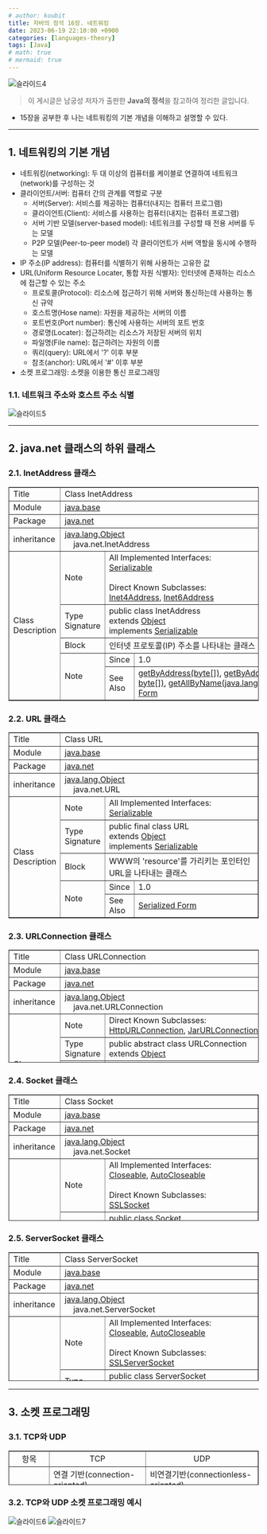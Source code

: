 ```yaml
---
# author: koubit
title: 자바의 정석 16장. 네트워킹
date: 2023-06-19 22:10:00 +0900
categories: [languages-theory]
tags: [Java]
# math: true
# mermaid: true
---
```


![슬라이드4](/assets/img/computer-science/languages/theory/20230619-slide4.png)

> 이 게시글은 남궁성 저자가 출판한 **Java의 정석**을 참고하여 정리한 글입니다.

* 15장을 공부한 후 나는 네트워킹의 기본 개념을 이해하고 설명할 수 있다.

* * *

## 1. 네트워킹의 기본 개념
* 네트워킹(networking): 두 대 이상의 컴퓨터를 케이블로 연결하여 네트워크(network)를 구성하는 것
* 클라이언트/서버: 컴퓨터 간의 관계를 역할로 구분
    * 서버(Server): 서비스를 제공하는 컴퓨터(내지는 컴퓨터 프로그램)
    * 클라이언트(Client): 서비스를 사용하는 컴퓨터(내지는 컴퓨터 프로그램)
    * 서버 기반 모델(server-based model): 네트워크를 구성할 때 전용 서버를 두는 모델
    * P2P 모델(Peer-to-peer model) 각 클라이언트가 서버 역할을 동시에 수행하는 모델
* IP 주소(IP address): 컴퓨터를 식별하기 위해 사용하는 고유한 값
* URL(Uniform Resource Locater, 통합 자원 식별자): 인터넷에 존재하는 리소스에 접근할 수 있는 주소
    * 프로토콜(Protocol): 리소스에 접근하기 위해 서버와 통신하는데 사용하는 통신 규약
    * 호스트명(Hose name): 자원을 제공하는 서버의 이름
    * 포트번호(Port number): 통신에 사용하는 서버의 포트 번호
    * 경로명(Locater): 접근하려는 리소스가 저장된 서버의 위치
    * 파일명(File name): 접근하려는 자원의 이름
    * 쿼리(query): URL에서 '?' 이후 부분
    * 참조(anchor): URL에서 '#' 이후 부분
* 소켓 프로그래밍: 소켓을 이용한 통신 프로그래밍

### 1.1. 네트워크 주소와 호스트 주소 식별
![슬라이드5](/assets/img/computer-science/languages/theory/20230619-slide5.png)

* * *

## 2. java.net 클래스의 하위 클래스
### 2.1. InetAddress 클래스
<table style="text-align: start; border-collapse: collapse; width: 100%;" border="1"
    data-ke-align="alignLeft">
    <tbody>
        <tr>
            <td style="width: 13.7209%;">Title</td>
            <td style="width: 86.279%;" colspan="3">Class InetAddress</td>
        </tr>
        <tr>
            <td style="width: 13.7209%;">Module</td>
            <td style="width: 86.279%;" colspan="3"><a
                    style="text-align: start;"
                    href="https://docs.oracle.com/en/java/javase/17/docs/api/java.base/module-summary.html">java.base</a>
            </td>
        </tr>
        <tr>
            <td style="width: 13.7209%;">Package</td>
            <td style="width: 86.279%;" colspan="3"><a
                    style="text-align: start;"
                    href="https://docs.oracle.com/en/java/javase/17/docs/api/java.base/java/net/package-summary.html">java.net</a>
            </td>
        </tr>
        <tr>
            <td style="width: 13.7209%;">inheritance</td>
            <td style="width: 86.279%;" colspan="3"><a
                    style="text-align: start;"
                    href="https://docs.oracle.com/en/java/javase/17/docs/api/java.base/java/lang/Object.html">java.lang.Object</a>
                <div style="text-align: start;">&nbsp; &nbsp;
                    java.net.InetAddress</div>
            </td>
        </tr>
        <tr>
            <td style="width: 13.7209%;" rowspan="5">Class<br />Description</td>
            <td style="width: 11.0466%;">Note</td>
            <td style="width: 75.2324%;" colspan="2">All Implemented Interfaces:<br /><a
                    href="https://docs.oracle.com/en/java/javase/17/docs/api/java.base/java/io/Serializable.html">Serializable</a><br /><br />Direct
                Known Subclasses:<br /><a
                    href="https://docs.oracle.com/en/java/javase/17/docs/api/java.base/java/net/Inet4Address.html">Inet4Address</a>,<span>&nbsp;</span><a
                    href="https://docs.oracle.com/en/java/javase/17/docs/api/java.base/java/net/Inet6Address.html">Inet6Address</a>
            </td>
        </tr>
        <tr>
            <td style="width: 11.0466%;">Type<br />Signature</td>
            <td style="width: 75.2324%;" colspan="2"><span
                    style="text-align: start;">public class </span><span
                    style="text-align: start;">InetAddress</span><span
                    style="text-align: start;"> <br /></span><span
                    style="text-align: start;">extends <a
                        href="https://docs.oracle.com/en/java/javase/17/docs/api/java.base/java/lang/Object.html">Object</a>
                    <br />implements <a
                        href="https://docs.oracle.com/en/java/javase/17/docs/api/java.base/java/io/Serializable.html">Serializable</a></span><br /><span
                    style="text-align: start;"></span></td>
        </tr>
        <tr>
            <td style="width: 11.0466%;">Block</td>
            <td style="width: 75.2324%;" colspan="2">인터넷 프로토콜(IP) 주소를 나타내는 클래스</td>
        </tr>
        <tr>
            <td style="width: 11.0466%;" rowspan="2">Note</td>
            <td style="width: 10.3487%;">Since</td>
            <td style="width: 64.8837%;">1.0</td>
        </tr>
        <tr>
            <td style="width: 10.3487%;">See Also</td>
            <td style="width: 64.8837%;"><a
                    href="https://docs.oracle.com/en/java/javase/17/docs/api/java.base/java/net/InetAddress.html#getByAddress(byte%5B%5D)">getByAddress(byte[])</a><span
                    style="text-align: start;">,<span>&nbsp;</span></span><a
                    href="https://docs.oracle.com/en/java/javase/17/docs/api/java.base/java/net/InetAddress.html#getByAddress(java.lang.String,byte%5B%5D)">getByAddress(java.lang.String,
                    byte[])</a><span style="text-align: start;">,<span>&nbsp;</span></span><a
                    href="https://docs.oracle.com/en/java/javase/17/docs/api/java.base/java/net/InetAddress.html#getAllByName(java.lang.String)">getAllByName(java.lang.String)</a><span
                    style="text-align: start;">,<span>&nbsp;</span></span><a
                    href="https://docs.oracle.com/en/java/javase/17/docs/api/java.base/java/net/InetAddress.html#getByName(java.lang.String)">getByName(java.lang.String)</a><span
                    style="text-align: start;">,<span>&nbsp;</span></span><a
                    href="https://docs.oracle.com/en/java/javase/17/docs/api/java.base/java/net/InetAddress.html#getLocalHost()">getLocalHost()</a><span
                    style="text-align: start;">,<span>&nbsp;</span></span><a
                    href="https://docs.oracle.com/en/java/javase/17/docs/api/serialized-form.html#java.net.InetAddress">Serialized
                    Form</a></td>
        </tr>
    </tbody>
</table>

### 2.2. URL 클래스
<table style="text-align: start; border-collapse: collapse; width: 100%;" border="1"
    data-ke-align="alignLeft">
    <tbody>
        <tr>
            <td style="width: 13.7209%;">Title</td>
            <td style="width: 86.279%;" colspan="3">Class URL</td>
        </tr>
        <tr>
            <td style="width: 13.7209%;">Module</td>
            <td style="width: 86.279%;" colspan="3"><a
                    style="text-align: start;"
                    href="https://docs.oracle.com/en/java/javase/17/docs/api/java.base/module-summary.html">java.base</a>
            </td>
        </tr>
        <tr>
            <td style="width: 13.7209%;">Package</td>
            <td style="width: 86.279%;" colspan="3"><a
                    style="text-align: start;"
                    href="https://docs.oracle.com/en/java/javase/17/docs/api/java.base/java/net/package-summary.html">java.net</a>
            </td>
        </tr>
        <tr>
            <td style="width: 13.7209%;">inheritance</td>
            <td style="width: 86.279%;" colspan="3"><a
                    style="text-align: start;"
                    href="https://docs.oracle.com/en/java/javase/17/docs/api/java.base/java/lang/Object.html">java.lang.Object</a>
                <div style="text-align: start;">&nbsp; &nbsp; java.net.URL
                </div>
            </td>
        </tr>
        <tr>
            <td style="width: 13.7209%;" rowspan="5">Class<br />Description</td>
            <td style="width: 11.0466%;">Note</td>
            <td style="width: 75.2324%;" colspan="2">All Implemented Interfaces:<br /><a
                    href="https://docs.oracle.com/en/java/javase/17/docs/api/java.base/java/io/Serializable.html">Serializable</a>
            </td>
        </tr>
        <tr>
            <td style="width: 11.0466%;">Type<br />Signature</td>
            <td style="width: 75.2324%;" colspan="2"><span
                    style="text-align: start;">public final class
                </span><span style="text-align: start;">URL</span><span
                    style="text-align: start;"> <br /></span><span
                    style="text-align: start;">extends <a
                        href="https://docs.oracle.com/en/java/javase/17/docs/api/java.base/java/lang/Object.html">Object</a>
                    <br />implements <a
                        href="https://docs.oracle.com/en/java/javase/17/docs/api/java.base/java/io/Serializable.html">Serializable</a></span><br /><span
                    style="text-align: start;"></span></td>
        </tr>
        <tr>
            <td style="width: 11.0466%;">Block</td>
            <td style="width: 75.2324%;" colspan="2">WWW의 'resource'를 가리키는 포인터인 URL을 나타내는 클래스</td>
        </tr>
        <tr>
            <td style="width: 11.0466%;" rowspan="2">Note</td>
            <td style="width: 10.3487%;">Since</td>
            <td style="width: 64.8837%;">1.0</td>
        </tr>
        <tr>
            <td style="width: 10.3487%;">See Also</td>
            <td style="width: 64.8837%;"><a
                    href="https://docs.oracle.com/en/java/javase/17/docs/api/serialized-form.html#java.net.InetAddress">Serialized
                    Form</a></td>
        </tr>
    </tbody>
</table>

### 2.3. URLConnection 클래스
<table style="text-align: start; border-collapse: collapse; width: 100%; height: 227px;" border="1"
    data-ke-align="alignLeft">
    <tbody>
        <tr style="height: 17px;">
            <td style="width: 13.7209%; height: 17px;">Title</td>
            <td style="width: 86.279%; height: 17px;" colspan="3">Class URLConnection</td>
        </tr>
        <tr style="height: 17px;">
            <td style="width: 13.7209%; height: 17px;">Module</td>
            <td style="width: 86.279%; height: 17px;" colspan="3"><a
                    style="text-align: start;"
                    href="https://docs.oracle.com/en/java/javase/17/docs/api/java.base/module-summary.html">java.base</a>
            </td>
        </tr>
        <tr style="height: 17px;">
            <td style="width: 13.7209%; height: 17px;">Package</td>
            <td style="width: 86.279%; height: 17px;" colspan="3"><a
                    style="text-align: start;"
                    href="https://docs.oracle.com/en/java/javase/17/docs/api/java.base/java/net/package-summary.html">java.net</a>
            </td>
        </tr>
        <tr style="height: 35px;">
            <td style="width: 13.7209%; height: 35px;">inheritance</td>
            <td style="width: 86.279%; height: 35px;" colspan="3"><a
                    style="text-align: start;"
                    href="https://docs.oracle.com/en/java/javase/17/docs/api/java.base/java/lang/Object.html">java.lang.Object</a>
                <div style="text-align: start;">&nbsp; &nbsp;
                    java.net.URLConnection</div>
            </td>
        </tr>
        <tr style="height: 35px;">
            <td style="width: 13.7209%; height: 141px;" rowspan="5">Class<br />Description</td>
            <td style="width: 11.0466%; height: 35px;">Note</td>
            <td style="width: 75.2324%; height: 35px;" colspan="2">Direct Known Subclasses:<br /><a
                    href="https://docs.oracle.com/en/java/javase/17/docs/api/java.base/java/net/HttpURLConnection.html">HttpURLConnection</a>,<span>&nbsp;</span><a
                    href="https://docs.oracle.com/en/java/javase/17/docs/api/java.base/java/net/JarURLConnection.html">JarURLConnection</a>
            </td>
        </tr>
        <tr style="height: 35px;">
            <td style="width: 11.0466%; height: 35px;">Type<br />Signature</td>
            <td style="width: 75.2324%; height: 35px;" colspan="2"><span
                    style="text-align: start;">public abstract class
                </span><span
                    style="text-align: start;">URLConnection</span><span
                    style="text-align: start;"> <br /></span><span
                    style="text-align: start;">extends <a
                        href="https://docs.oracle.com/en/java/javase/17/docs/api/java.base/java/lang/Object.html">Object</a></span><br /><span
                    style="text-align: start;"></span></td>
        </tr>
        <tr style="height: 37px;">
            <td style="width: 11.0466%; height: 37px;">Block</td>
            <td style="width: 75.2324%; height: 37px;" colspan="2">- 애플리케이션과 URL 간의 통신 링크를 나타내는 모든 클래스의 수퍼클래스<br />- 이
                클래스의 인스턴스는 URL이 참조하는 리소스에서 읽고 쓰는 데 모두 사용</td>
        </tr>
        <tr style="height: 17px;">
            <td style="width: 11.0466%; height: 34px;" rowspan="2">Note</td>
            <td style="width: 10.3487%; height: 17px;">Since</td>
            <td style="width: 64.8837%; height: 17px;">1.0</td>
        </tr>
        <tr style="height: 17px;">
            <td style="width: 10.3487%; height: 17px;">See Also</td>
            <td style="width: 64.8837%; height: 17px;"><a
                    href="https://docs.oracle.com/en/java/javase/17/docs/api/java.base/java/net/URL.html#openConnection()">URL.openConnection()</a><span
                    style="text-align: start;">,<span>&nbsp;</span></span><a
                    href="https://docs.oracle.com/en/java/javase/17/docs/api/java.base/java/net/URLConnection.html#connect()">connect()</a><span
                    style="text-align: start;">,<span>&nbsp;</span></span><a
                    href="https://docs.oracle.com/en/java/javase/17/docs/api/java.base/java/net/URLConnection.html#getContent()">getContent()</a><span
                    style="text-align: start;">,<span>&nbsp;</span></span><a
                    href="https://docs.oracle.com/en/java/javase/17/docs/api/java.base/java/net/URLConnection.html#getContentEncoding()">getContentEncoding()</a><span
                    style="text-align: start;">,<span>&nbsp;</span></span><a
                    href="https://docs.oracle.com/en/java/javase/17/docs/api/java.base/java/net/URLConnection.html#getContentLength()">getContentLength()</a><span
                    style="text-align: start;">,<span>&nbsp;</span></span><a
                    href="https://docs.oracle.com/en/java/javase/17/docs/api/java.base/java/net/URLConnection.html#getContentType()">getContentType()</a><span
                    style="text-align: start;"><span>&nbsp;</span>,&nbsp;</span><a
                    href="https://docs.oracle.com/en/java/javase/17/docs/api/java.base/java/net/URLConnection.html#getDate()">getDate()</a><span
                    style="text-align: start;">,<span>&nbsp;</span></span><a
                    href="https://docs.oracle.com/en/java/javase/17/docs/api/java.base/java/net/URLConnection.html#getExpiration()">getExpiration()</a><span
                    style="text-align: start;">,<span>&nbsp;</span></span><a
                    href="https://docs.oracle.com/en/java/javase/17/docs/api/java.base/java/net/URLConnection.html#getHeaderField(int)">getHeaderField(int)</a><span
                    style="text-align: start;">,<span>&nbsp;</span></span><a
                    href="https://docs.oracle.com/en/java/javase/17/docs/api/java.base/java/net/URLConnection.html#getHeaderField(java.lang.String)">getHeaderField(java.lang.String)</a><span
                    style="text-align: start;">,<span>&nbsp;</span></span><a
                    href="https://docs.oracle.com/en/java/javase/17/docs/api/java.base/java/net/URLConnection.html#getInputStream()">getInputStream()</a><span
                    style="text-align: start;">,<span>&nbsp;</span></span><a
                    href="https://docs.oracle.com/en/java/javase/17/docs/api/java.base/java/net/URLConnection.html#getLastModified()">getLastModified()</a><span
                    style="text-align: start;">,<span>&nbsp;</span></span><a
                    href="https://docs.oracle.com/en/java/javase/17/docs/api/java.base/java/net/URLConnection.html#getOutputStream()">getOutputStream()</a><span
                    style="text-align: start;">,<span>&nbsp;</span></span><a
                    href="https://docs.oracle.com/en/java/javase/17/docs/api/java.base/java/net/URLConnection.html#setAllowUserInteraction(boolean)">setAllowUserInteraction(boolean)</a><span
                    style="text-align: start;">,<span>&nbsp;</span></span><a
                    href="https://docs.oracle.com/en/java/javase/17/docs/api/java.base/java/net/URLConnection.html#setDefaultUseCaches(boolean)">setDefaultUseCaches(boolean)</a><span
                    style="text-align: start;">,<span>&nbsp;</span></span><a
                    href="https://docs.oracle.com/en/java/javase/17/docs/api/java.base/java/net/URLConnection.html#setDoInput(boolean)">setDoInput(boolean)</a><span
                    style="text-align: start;">,<span>&nbsp;</span></span><a
                    href="https://docs.oracle.com/en/java/javase/17/docs/api/java.base/java/net/URLConnection.html#setDoOutput(boolean)">setDoOutput(boolean)</a><span
                    style="text-align: start;">,<span>&nbsp;</span></span><a
                    href="https://docs.oracle.com/en/java/javase/17/docs/api/java.base/java/net/URLConnection.html#setIfModifiedSince(long)">setIfModifiedSince(long)</a><span
                    style="text-align: start;">,<span>&nbsp;</span></span><a
                    href="https://docs.oracle.com/en/java/javase/17/docs/api/java.base/java/net/URLConnection.html#setRequestProperty(java.lang.String,java.lang.String)">setRequestProperty(java.lang.String,
                    java.lang.String)</a><span style="text-align: start;">,<span>&nbsp;</span></span><a
                    href="https://docs.oracle.com/en/java/javase/17/docs/api/java.base/java/net/URLConnection.html#setUseCaches(boolean)">setUseCaches(boolean)</a>
            </td>
        </tr>
    </tbody>
</table>

### 2.4. Socket 클래스
<table style="text-align: start; border-collapse: collapse; width: 100%; height: 254px;" border="1"
    data-ke-align="alignLeft">
    <tbody>
        <tr style="height: 17px;">
            <td style="width: 13.6046%; height: 17px;">Title</td>
            <td style="width: 103.372%; height: 17px;" colspan="3">Class Socket</td>
        </tr>
        <tr style="height: 17px;">
            <td style="width: 13.6046%; height: 17px;">Module</td>
            <td style="width: 103.372%; height: 17px;" colspan="3"><a
                    style="text-align: start;"
                    href="https://docs.oracle.com/en/java/javase/17/docs/api/java.base/module-summary.html">java.base</a>
            </td>
        </tr>
        <tr style="height: 17px;">
            <td style="width: 13.6046%; height: 17px;">Package</td>
            <td style="width: 103.372%; height: 17px;" colspan="3"><a
                    style="text-align: start;"
                    href="https://docs.oracle.com/en/java/javase/17/docs/api/java.base/java/net/package-summary.html">java.net</a>
            </td>
        </tr>
        <tr style="height: 35px;">
            <td style="width: 13.6046%; height: 35px;">inheritance</td>
            <td style="width: 103.372%; height: 35px;" colspan="3"><a
                    style="text-align: start;"
                    href="https://docs.oracle.com/en/java/javase/17/docs/api/java.base/java/lang/Object.html">java.lang.Object</a>
                <div style="text-align: start;">&nbsp; &nbsp; java.net.Socket
                </div>
            </td>
        </tr>
        <tr style="height: 87px;">
            <td style="width: 13.6046%; height: 168px;" rowspan="5">Class<br />Description</td>
            <td style="width: 10.814%; height: 87px;">Note</td>
            <td style="width: 92.5581%; height: 87px;" colspan="2">All Implemented Interfaces:<br /><a
                    href="https://docs.oracle.com/en/java/javase/17/docs/api/java.base/java/io/Closeable.html">Closeable</a>,<span>&nbsp;</span><a
                    href="https://docs.oracle.com/en/java/javase/17/docs/api/java.base/java/lang/AutoCloseable.html">AutoCloseable</a><br /><br />Direct
                Known Subclasses:<br /><a
                    href="https://docs.oracle.com/en/java/javase/17/docs/api/java.base/javax/net/ssl/SSLSocket.html">SSLSocket</a>
            </td>
        </tr>
        <tr style="height: 10px;">
            <td style="width: 10.814%; height: 10px;">Type<br />Signature</td>
            <td style="width: 92.5581%; height: 10px;" colspan="2">
                <div style="text-align: start;"><span>public class
                    </span><span>Socket</span> <br /><span>extends <a
                            href="https://docs.oracle.com/en/java/javase/17/docs/api/java.base/java/lang/Object.html">Object</a>
                        <br />implements <a
                            href="https://docs.oracle.com/en/java/javase/17/docs/api/java.base/java/io/Closeable.html">Closeable</a></span>
                </div>
                <span style="text-align: start;"></span>
            </td>
        </tr>
        <tr style="height: 37px;">
            <td style="width: 10.814%; height: 37px;">Block</td>
            <td style="width: 92.5581%; height: 37px;" colspan="2">- 클라이언트 소켓(그냥 "소켓"이라고도 함)을 구현하는 클래스<br />- 소켓의 실제 작업은
                SocketImpl 클래스의 인스턴스가 수행</td>
        </tr>
        <tr style="height: 17px;">
            <td style="width: 10.814%; height: 34px;" rowspan="2">Note</td>
            <td style="width: 8.95349%; height: 17px;">Since</td>
            <td style="width: 83.6046%; height: 17px;">1.0</td>
        </tr>
        <tr style="height: 17px;">
            <td style="width: 8.95349%; height: 17px;">See Also</td>
            <td style="width: 83.6046%; height: 17px;"><a
                    href="https://docs.oracle.com/en/java/javase/17/docs/api/java.base/java/net/SocketImpl.html">SocketImpl</a><span
                    style="text-align: start;">,<span>&nbsp;</span></span><a
                    href="https://docs.oracle.com/en/java/javase/17/docs/api/java.base/java/nio/channels/SocketChannel.html">SocketChannel</a>
            </td>
        </tr>
    </tbody>
</table>

### 2.5. ServerSocket 클래스
<table style="text-align: start; border-collapse: collapse; width: 100%; height: 259px;" border="1"
    data-ke-align="alignLeft">
    <tbody>
        <tr style="height: 17px;">
            <td style="height: 17px; width: 13.7209%;">Title</td>
            <td style="height: 17px; width: 86.1628%;" colspan="3">Class ServerSocket</td>
        </tr>
        <tr style="height: 17px;">
            <td style="height: 17px; width: 13.7209%;">Module</td>
            <td style="height: 17px; width: 86.1628%;" colspan="3"><a
                    style="text-align: start;"
                    href="https://docs.oracle.com/en/java/javase/17/docs/api/java.base/module-summary.html">java.base</a>
            </td>
        </tr>
        <tr style="height: 17px;">
            <td style="height: 17px; width: 13.7209%;">Package</td>
            <td style="height: 17px; width: 86.1628%;" colspan="3"><a
                    style="text-align: start;"
                    href="https://docs.oracle.com/en/java/javase/17/docs/api/java.base/java/net/package-summary.html">java.net</a>
            </td>
        </tr>
        <tr style="height: 35px;">
            <td style="height: 35px; width: 13.7209%;">inheritance</td>
            <td style="height: 35px; width: 86.1628%;" colspan="3"><a
                    style="text-align: start;"
                    href="https://docs.oracle.com/en/java/javase/17/docs/api/java.base/java/lang/Object.html">java.lang.Object</a>
                <div style="text-align: start;">&nbsp; &nbsp;
                    java.net.ServerSocket</div>
            </td>
        </tr>
        <tr style="height: 87px;">
            <td style="height: 173px; width: 13.7209%;" rowspan="5">Class<br />Description</td>
            <td style="height: 87px; width: 11.8605%;">Note</td>
            <td style="height: 87px; width: 74.3023%;" colspan="2"><span style="text-align: start;">All
                    Implemented Interfaces:</span><br /><a
                    href="https://docs.oracle.com/en/java/javase/17/docs/api/java.base/java/io/Closeable.html">Closeable</a><span
                    style="text-align: start;">,</span><span
                    style="text-align: start;">&nbsp;</span><a
                    href="https://docs.oracle.com/en/java/javase/17/docs/api/java.base/java/lang/AutoCloseable.html">AutoCloseable</a><br /><br /><span
                    style="text-align: start;">Direct Known Subclasses:</span><br /><a
                    href="https://docs.oracle.com/en/java/javase/17/docs/api/java.base/javax/net/ssl/SSLServerSocket.html">SSLServerSocket</a>
            </td>
        </tr>
        <tr style="height: 15px;">
            <td style="height: 15px; width: 11.8605%;">Type<br />Signature</td>
            <td style="height: 15px; width: 74.3023%;" colspan="2">
                <div style="text-align: start;"><span>public class
                    </span><span>ServerSocket</span> <br /><span>extends <a
                            href="https://docs.oracle.com/en/java/javase/17/docs/api/java.base/java/lang/Object.html">Object</a>
                        <br />implements <a
                            href="https://docs.oracle.com/en/java/javase/17/docs/api/java.base/java/io/Closeable.html">Closeable</a></span>
                </div>
                <span style="text-align: start;"></span>
            </td>
        </tr>
        <tr style="height: 37px;">
            <td style="height: 37px; width: 11.8605%;">Block</td>
            <td style="height: 37px; width: 74.3023%;" colspan="2">- 서버 소켓을 구현하는 클래스<br />- 네트워크를 통해 들어오는 요청을 기다리고 요청에
                따른 연산을 수행한 후 결과 반환</td>
        </tr>
        <tr style="height: 17px;">
            <td style="height: 34px; width: 11.8605%;" rowspan="2">Note</td>
            <td style="height: 17px; width: 9.30242%;">Since</td>
            <td style="height: 17px; width: 64.9999%;">1.0</td>
        </tr>
        <tr style="height: 17px;">
            <td style="height: 17px; width: 9.30242%;">See Also</td>
            <td style="height: 17px; width: 64.9999%;"><a
                    href="https://docs.oracle.com/en/java/javase/17/docs/api/java.base/java/net/SocketImpl.html">SocketImpl</a><span
                    style="text-align: start;">,<span> <a
                            href="https://docs.oracle.com/en/java/javase/17/docs/api/java.base/java/nio/channels/ServerSocketChannel.html">ServerSocketChannel</a></span></span>
            </td>
        </tr>
    </tbody>
</table>

* * *

## 3. 소켓 프로그래밍
### 3.1. TCP와 UDP
<table style="border-collapse: collapse; width: 100%; height: 69px;" border="1" data-ke-align="alignLeft">
    <tbody>
        <tr style="height: 18px;">
            <td style="width: 16.124%; height: 18px; text-align: center;">항목</td>
            <td style="width: 38.7985%; height: 18px; text-align: center;">TCP</td>
            <td style="width: 45.0774%; height: 18px; text-align: center;">UDP</td>
        </tr>
        <tr style="height: 17px;">
            <td style="width: 16.124%; height: 17px; text-align: center;">연결방식</td>
            <td style="width: 38.7985%; height: 17px;">연결 기반(connection-oriented)<br />&nbsp; &nbsp; - 연결 후
                통신(전화기)<br />&nbsp; &nbsp; - 1:1 통신방식</td>
            <td style="width: 45.0774%; height: 17px;">비연결기반(connectionless-oriented)<br />&nbsp; &nbsp; - 연결 없이
                통신(소포)<br />&nbsp; &nbsp; - 1:1, 1:n, n:n 통신 방식</td>
        </tr>
        <tr style="height: 17px;">
            <td style="width: 16.124%; height: 17px; text-align: center;">특징</td>
            <td style="width: 38.7985%; height: 17px;">- 데이터의 경계를 구분하지 않음(byte-stream)<br />- 신뢰성 있는 데이터 전송<br />&nbsp;
                &nbsp; &nbsp; &nbsp;- 데이터의 전송 순서 보장<br />&nbsp; &nbsp; &nbsp; &nbsp;- 데이터의 수신 여부 확인<br />&nbsp; &nbsp;
                &nbsp; &nbsp; &nbsp; (손실되면 재전송)<br />- UDP보다 전송 속도가 느림</td>
            <td style="width: 45.0774%; height: 17px;">- 데이터의 경계 구분(datagram)<br />- 신뢰성 없는 데이터 전송<br />&nbsp; &nbsp;
                &nbsp; &nbsp;- 데이터의 전송 순서가 바뀔 수 있음<br />&nbsp; &nbsp; &nbsp; &nbsp;- 데이터 수신 여부 확인(x)<br />&nbsp; &nbsp;
                &nbsp; &nbsp; &nbsp; (데이터 손실 알 수 없음)<br />&nbsp; &nbsp; &nbsp; &nbsp;- 패킷 관리 필요<br />- TCP보다 전송 속도가 빠름
            </td>
        </tr>
        <tr style="height: 17px;">
            <td style="width: 16.124%; height: 17px; text-align: center;">관련 클래스</td>
            <td style="width: 38.7985%; height: 17px;">- Socket<br />- ServerSocket</td>
            <td style="width: 45.0774%; height: 17px;">- DatagramSocket<br />- DatagramPacket<br />- MulticaseSocket
            </td>
        </tr>
    </tbody>
</table>

### 3.2. TCP와 UDP 소켓 프로그래밍 예시
![슬라이드6](/assets/img/computer-science/languages/theory/20230619-slide6.png)
![슬라이드7](/assets/img/computer-science/languages/theory/20230619-slide7.png)
